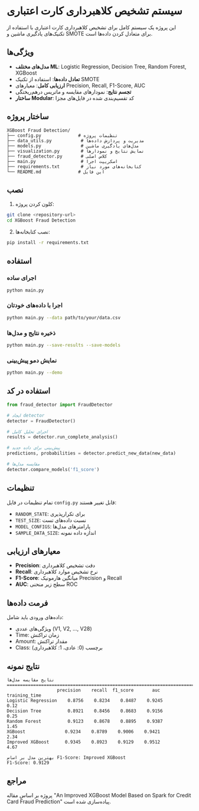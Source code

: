 # سیستم تشخیص کلاهبرداری کارت اعتباری

این پروژه یک سیستم کامل برای تشخیص کلاهبرداری کارت اعتباری با استفاده از تکنیک‌های یادگیری ماشین و SMOTE برای متعادل کردن داده‌ها است.

## ویژگی‌ها

- **مدل‌های مختلف ML**: Logistic Regression, Decision Tree, Random Forest, XGBoost
- **تعادل داده‌ها**: استفاده از تکنیک SMOTE
- **ارزیابی کامل**: معیارهای Precision, Recall, F1-Score, AUC
- **تجسم نتایج**: نمودارهای مقایسه و ماتریس درهم‌ریختگی
- **ساختار Modular**: کد تقسیم‌بندی شده در فایل‌های مجزا

## ساختار پروژه

```
XGBoost Fraud Detection/
├── config.py              # تنظیمات پروژه
├── data_utils.py           # مدیریت و پردازش داده‌ها
├── models.py               # مدل‌های یادگیری ماشین
├── visualization.py        # نمایش نتایج و نمودارها
├── fraud_detector.py       # کلاس اصلی
├── main.py                 # اسکریپت اجرا
├── requirements.txt        # کتابخانه‌های مورد نیاز
└── README.md              # این فایل
```

## نصب

1. کلون کردن پروژه:
```bash
git clone <repository-url>
cd XGBoost Fraud Detection
```

2. نصب کتابخانه‌ها:
```bash
pip install -r requirements.txt
```

## استفاده

### اجرای ساده

```bash
python main.py
```

### اجرا با داده‌های خودتان

```bash
python main.py --data path/to/your/data.csv
```

### ذخیره نتایج و مدل‌ها

```bash
python main.py --save-results --save-models
```

### نمایش دمو پیش‌بینی

```bash
python main.py --demo
```

## استفاده در کد

```python
from fraud_detector import FraudDetector

# ایجاد detector
detector = FraudDetector()

# اجرای تحلیل کامل
results = detector.run_complete_analysis()

# پیش‌بینی برای داده جدید
predictions, probabilities = detector.predict_new_data(new_data)

# مقایسه مدل‌ها
detector.compare_models('f1_score')
```

## تنظیمات

تمام تنظیمات در فایل `config.py` قابل تغییر هستند:

- `RANDOM_STATE`: برای تکرارپذیری
- `TEST_SIZE`: نسبت داده‌های تست
- `MODEL_CONFIGS`: پارامترهای مدل‌ها
- `SAMPLE_DATA_SIZE`: اندازه داده نمونه

## معیارهای ارزیابی

- **Precision**: دقت تشخیص کلاهبرداری
- **Recall**: نرخ تشخیص موارد کلاهبرداری
- **F1-Score**: میانگین هارمونیک Precision و Recall
- **AUC**: سطح زیر منحنی ROC

## فرمت داده‌ها

داده‌های ورودی باید شامل:
- ویژگی‌های عددی (V1, V2, ..., V28)
- Time: زمان تراکنش
- Amount: مقدار تراکنش
- Class: برچسب (0: عادی، 1: کلاهبرداری)

## نتایج نمونه

```
نتایج مقایسه مدل‌ها
================================================================================
                   precision    recall  f1_score       auc  training_time
Logistic Regression    0.8756    0.8234    0.8487    0.9245         0.12
Decision Tree          0.8921    0.8456    0.8683    0.9156         0.25
Random Forest          0.9123    0.8678    0.8895    0.9387         1.45
XGBoost               0.9234    0.8789    0.9006    0.9421         2.34
Improved XGBoost      0.9345    0.8923    0.9129    0.9512         4.67

بهترین مدل بر اساس F1-Score: Improved XGBoost
F1-Score: 0.9129
```

## مراجع

پروژه بر اساس مقاله "An Improved XGBoost Model Based on Spark for Credit Card Fraud Prediction" پیاده‌سازی شده است.
